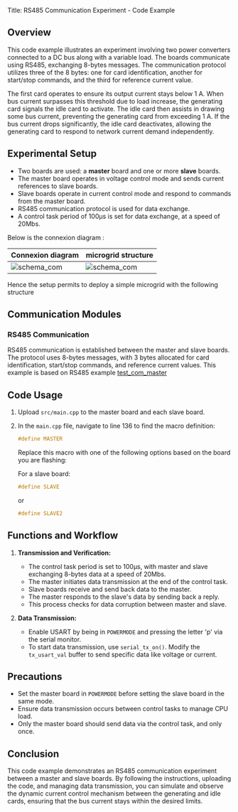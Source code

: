 Title: RS485 Communication Experiment - Code Example

## Overview

This code example illustrates an experiment involving two power converters connected to a DC bus along with a variable load. The boards communicate using RS485, exchanging 8-bytes messages. The communication protocol utilizes three of the 8 bytes: one for card identification, another for start/stop commands, and the third for reference current value.

The first card operates to ensure its output current stays below 1 A. When bus current surpasses this threshold due to load increase, the generating card signals the idle card to activate. The idle card then assists in drawing some bus current, preventing the generating card from exceeding 1 A. If the bus current drops significantly, the idle card deactivates, allowing the generating card to respond to network current demand independently.

## Experimental Setup

- Two boards are used: a **master** board and one or more **slave** boards.
- The master board operates in voltage control mode and sends current references to slave boards.
- Slave boards operate in current control mode and respond to commands from the master board.
- RS485 communication protocol is used for data exchange.
- A control task period of 100µs is set for data exchange, at a speed of 20Mbs.

Below is the connexion diagram : 

| Connexion diagram | microgrid structure |
| ------ | ------ |
|   ![schema_com](Image/RS485.png)     | ![schema_com](Image/exchange.png) |




Hence the setup permits to deploy a simple microgrid with the following structure



## Communication Modules

### RS485 Communication

RS485 communication is established between the master and slave boards. The protocol uses 8-bytes messages, with 3 bytes allocated for card identification, start/stop commands, and reference current values. This example is based on RS485 example [test_com_master](https://gitlab.laas.fr/afarahhass/Test-Controle/-/blob/test_com_master/README.md?ref_type=heads)

## Code Usage

1. Upload `src/main.cpp` to the master board and each slave board.
2. In the `main.cpp` file, navigate to line 136 to find the macro definition:

   ```cpp
   #define MASTER
   ```

   Replace this macro with one of the following options based on the board you are flashing:

   For a slave board:
   ```cpp
   #define SLAVE
   ```
   
   or
   
   ```cpp
   #define SLAVE2
   ```

## Functions and Workflow

1. **Transmission and Verification:**
   - The control task period is set to 100µs, with master and slave exchanging 8-bytes data at a speed of 20Mbs.
   - The master initiates data transmission at the end of the control task.
   - Slave boards receive and send back data to the master.
   - The master responds to the slave's data by sending back a reply.
   - This process checks for data corruption between master and slave.

2. **Data Transmission:**
   - Enable USART by being in `POWERMODE` and pressing the letter 'p' via the serial monitor.
   - To start data transmission, use `serial_tx_on()`. Modify the `tx_usart_val` buffer to send specific data like voltage or current.

## Precautions

- Set the master board in `POWERMODE` before setting the slave board in the same mode.
- Ensure data transmission occurs between control tasks to manage CPU load.
- Only the master board should send data via the control task, and only once.

## Conclusion

This code example demonstrates an RS485 communication experiment between a master and slave boards. By following the instructions, uploading the code, and managing data transmission, you can simulate and observe the dynamic current control mechanism between the generating and idle cards, ensuring that the bus current stays within the desired limits.
